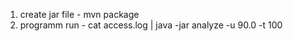 1. create jar file - mvn package
2. programm run - cat access.log | java -jar analyze -u 90.0 -t 100